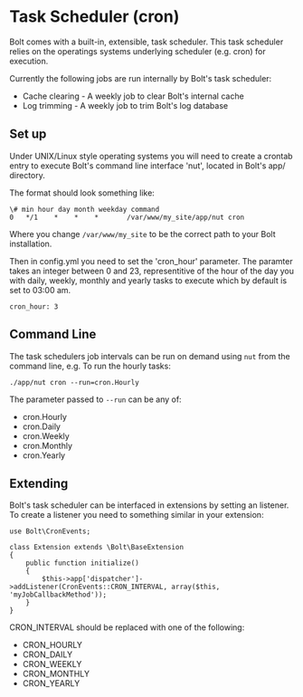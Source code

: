 Task Scheduler (cron)
=====================

Bolt comes with a built-in, extensible, task scheduler. This task scheduler relies on the
operatings systems underlying scheduler (e.g. cron) for execution.

Currently the following jobs are run internally by Bolt's task scheduler:

  - Cache clearing - A weekly job to clear Bolt's internal cache
  - Log trimming - A weekly job to trim Bolt's log database

Set up
------

Under UNIX/Linux style operating systems you will need to create a crontab entry to
execute Bolt's command line interface 'nut', located in Bolt's app/ directory.

The format should look something like:

```
\# min hour day month weekday command
0   */1    *    *    *       /var/www/my_site/app/nut cron
```

Where you change `/var/www/my_site` to be the correct path to your Bolt installation.

Then in config.yml you need to set the 'cron_hour' parameter.  The paramter takes an
integer between 0 and 23, representitive of the hour of the day you with daily, weekly,
monthly and yearly tasks to execute which by default is set to 03:00 am.

```
cron_hour: 3
```

Command Line
------------

The task schedulers job intervals can be run on demand using `nut` from the command line,
e.g. To run the hourly tasks:

```
./app/nut cron --run=cron.Hourly
```

The parameter passed to `--run` can be any of:

  - cron.Hourly
  - cron.Daily
  - cron.Weekly
  - cron.Monthly
  - cron.Yearly 

Extending
---------

Bolt's task scheduler can be interfaced in extensions by setting an listener. To create a
listener you need to something similar in your extension:

```
use Bolt\CronEvents;

class Extension extends \Bolt\BaseExtension
{
    public function initialize()
    {
        $this->app['dispatcher']->addListener(CronEvents::CRON_INTERVAL, array($this, 'myJobCallbackMethod'));
    }
}
```

CRON_INTERVAL should be replaced with one of the following:

  - CRON_HOURLY
  - CRON_DAILY
  - CRON_WEEKLY
  - CRON_MONTHLY
  - CRON_YEARLY


